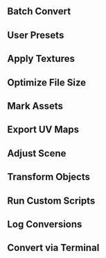 ## Batch Convert

## User Presets

## Apply Textures

## Optimize File Size

## Mark Assets

## Export UV Maps

## Adjust Scene

## Transform Objects

## Run Custom Scripts

## Log Conversions

## Convert via Terminal